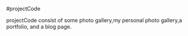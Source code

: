 #projectCode

projectCode consist of some photo gallery,my personal photo gallery,a portfolio, and a blog page.
